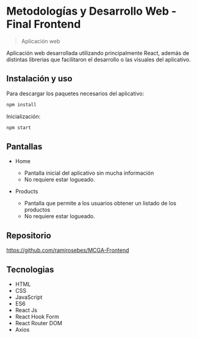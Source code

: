 # Metodologías y Desarrollo Web - Final Frontend
> Aplicación web

Aplicación web desarrollada utilizando principalmente React, además de distintas librerias que facilitaron el desarrollo o las visuales del aplicativo.

## Instalación y uso

Para descargar los paquetes necesarios del aplicativo: 

```sh
npm install
```

Inicialización:

```sh
npm start
```

## Pantallas

* Home
    * Pantalla inicial del aplicativo sin mucha información
    * No requiere estar logueado.

* Products
    * Pantalla que permite a los usuarios obtener un listado de los productos 
    * No requiere estar logueado.

## Repositorio

https://github.com/ramirosebes/MCGA-Frontend

## Tecnologias

* HTML
* CSS
* JavaScript
* ES6
* React Js
* React Hook Form
* React Router DOM
* Axios
